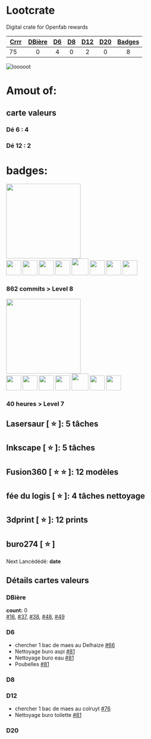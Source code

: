 # Lootcrate
Digital crate for Openfab rewards  

|[Crrr](#token)	|[DBière](#dbière)	|[D6](#d6)		| [D8](#d8) | [D12](#d12) | [D20](#d20) | [Badges](#badges)  |
|:---:|:---:	|:---:|:---:|:---:|:---:|:---:|
|75	<img src="https://user-images.githubusercontent.com/12049360/29018214-8c4c7e30-7b5a-11e7-8531-cab29019b18a.png" width="10"></img>	|0			|	4		|  0   |  2   |  0 | 8  |

![looooot](https://user-images.githubusercontent.com/12049360/28260660-653336a6-6adc-11e7-85ea-5d7926b4796b.jpg)

# Amout of:
 
## carte valeurs
### Dé 6 : 4
### Dé 12 : 2
# badges:
<img src="https://user-images.githubusercontent.com/12049360/29082385-9d9fe38c-7c65-11e7-9aa7-dfede0df31fc.png" width="200"></img>    
<img src="https://user-images.githubusercontent.com/12049360/29082963-73dfa99a-7c67-11e7-86ee-b46bc5cdb862.png" width="40"></img> <img src="https://user-images.githubusercontent.com/12049360/29082963-73dfa99a-7c67-11e7-86ee-b46bc5cdb862.png" width="40"></img> <img src="https://user-images.githubusercontent.com/12049360/29082963-73dfa99a-7c67-11e7-86ee-b46bc5cdb862.png" width="40"></img> <img src="https://user-images.githubusercontent.com/12049360/29082963-73dfa99a-7c67-11e7-86ee-b46bc5cdb862.png" width="40"></img> <img src="https://user-images.githubusercontent.com/12049360/29083011-97eee36e-7c67-11e7-848c-229e16ebc77a.png" width="45"></img> <img src="https://user-images.githubusercontent.com/12049360/29082963-73dfa99a-7c67-11e7-86ee-b46bc5cdb862.png" width="40"></img> <img src="https://user-images.githubusercontent.com/12049360/29082963-73dfa99a-7c67-11e7-86ee-b46bc5cdb862.png" width="40"></img> <img src="https://user-images.githubusercontent.com/12049360/29082963-73dfa99a-7c67-11e7-86ee-b46bc5cdb862.png" width="40"></img>
### 862 commits > Level 8    

<img src="https://user-images.githubusercontent.com/12049360/29082390-9dc5c9c6-7c65-11e7-9982-a0cb464c0b73.png" width="200"></img>   
<img src="https://user-images.githubusercontent.com/12049360/29083397-e2586320-7c68-11e7-87fa-d2ee2889fbfd.jpg" width="40"></img> <img src="https://user-images.githubusercontent.com/12049360/29083397-e2586320-7c68-11e7-87fa-d2ee2889fbfd.jpg" width="40"></img> <img src="https://user-images.githubusercontent.com/12049360/29083397-e2586320-7c68-11e7-87fa-d2ee2889fbfd.jpg" width="40"></img> <img src="https://user-images.githubusercontent.com/12049360/29083397-e2586320-7c68-11e7-87fa-d2ee2889fbfd.jpg" width="40"></img> <img src="https://user-images.githubusercontent.com/12049360/29083490-35c05b76-7c69-11e7-91cc-3c123905533a.jpg" width="45"></img> <img src="https://user-images.githubusercontent.com/12049360/29083397-e2586320-7c68-11e7-87fa-d2ee2889fbfd.jpg" width="40"></img> <img src="https://user-images.githubusercontent.com/12049360/29083397-e2586320-7c68-11e7-87fa-d2ee2889fbfd.jpg" width="40"></img> 
### 40 heures > Level 7

## Lasersaur [ :star: ]: 5 tâches
## Inkscape [ :star: ]: 5 tâches
## Fusion360 [ :star: :star: ]: 12 modèles
## fée du logis [ :star: ]: 4 tâches nettoyage
## 3dprint [ :star: ]: 12 prints
## buro274 [ :star: ]

Next Lancédédé: **date**


## Détails cartes valeurs
### DBière
**count:** 0  
[#16](https://github.com/openfab-lab/openfab/issues/16), [#37](https://github.com/openfab-lab/openfab/issues/37), [#38](https://github.com/openfab-lab/openfab/issues/38), [#48](https://github.com/openfab-lab/openfab/issues/48), [#49](https://github.com/openfab-lab/openfab/issues/49)
### D6
- chercher 1 bac de maes au Delhaize [#66](https://github.com/openfab-lab/openfab/issues/66)
- Nettoyage buro aspi [#81](https://github.com/openfab-lab/openfab/issues/81)
- Nettoyage buro eau [#81](https://github.com/openfab-lab/openfab/issues/81)
- Poubelles [#81](https://github.com/openfab-lab/openfab/issues/81) 
### D8
### D12
- chercher 1 bac de maes au colruyt [#76](https://github.com/openfab-lab/openfab/issues/76)
- Nettoyage buro toilette [#81](https://github.com/openfab-lab/openfab/issues/81)
### D20
